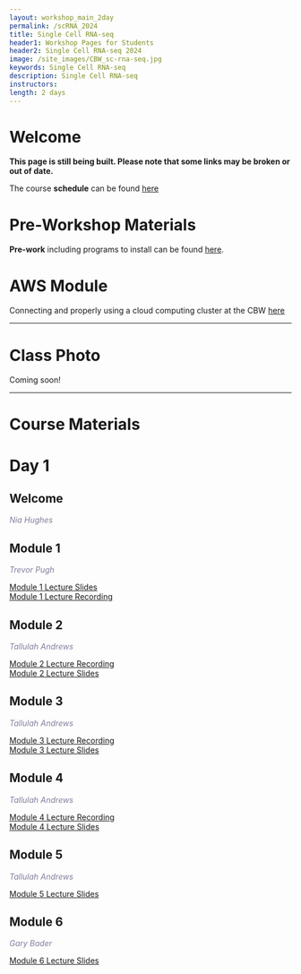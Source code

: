 ```yaml
---
layout: workshop_main_2day
permalink: /scRNA_2024
title: Single Cell RNA-seq
header1: Workshop Pages for Students
header2: Single Cell RNA-seq 2024
image: /site_images/CBW_sc-rna-seq.jpg
keywords: Single Cell RNA-seq
description: Single Cell RNA-seq
instructors: 
length: 2 days
---
```


# Welcome <a id="welcome"></a> 

**This page is still being built. Please note that some links may be broken or out of date.**

The course **schedule** can be found [here](https://bioinformaticsdotca.github.io/scRNA_2024_schedule)

<!-- Meet your **faculty** [here]()  -->

# Pre-Workshop Materials <a id="preworkshop"></a>

**Pre-work** including programs to install can be found [here](https://forms.gle/dXRFV6VRYAvvn3dd7).  

# AWS Module <a id="preworkshop"></a>

Connecting and properly using a cloud computing cluster at the CBW [here](https://bioinformaticsdotca.github.io/AWS_2024)  

***

# Class Photo

Coming soon!

***

# Course Materials

# Day 1 <a id="day1"></a>

##  Welcome

*<font color="#827e9c">Nia Hughes</font>*

## Module 1

*<font color="#827e9c">Trevor Pugh</font>*

[Module 1 Lecture Slides](https://drive.google.com/file/d/1ZvUYmpS_HD5wJWy-O_Ot7yaeUQHs1OHj/view?usp=drive_link)  
[Module 1 Lecture Recording](https://youtu.be/fYxv9y2UyUM)  

## Module 2

*<font color="#827e9c">Tallulah Andrews</font>*

[Module 2 Lecture Recording](https://youtu.be/X9cX-b3x_50)  
[Module 2 Lecture Slides](https://docs.google.com/presentation/d/1WX-3SEAgsYNGIyr0CNWMq7raHROYOb3n/edit?usp=sharing&ouid=115729968211645905937&rtpof=true&sd=true)  

## Module 3

*<font color="#827e9c">Tallulah Andrews</font>*

[Module 3 Lecture Recording](https://youtu.be/KBIJXR0MPUc)  
[Module 3 Lecture Slides](https://docs.google.com/presentation/d/1kbuNPb4M_3pZklcpJRpkPF4ULvB-DYWH/edit?usp=sharing&ouid=115729968211645905937&rtpof=true&sd=true)  

## Module 4

*<font color="#827e9c">Tallulah Andrews</font>*

[Module 4 Lecture Recording](https://youtu.be/FdKS5imFO5w)  
[Module 4 Lecture Slides](https://docs.google.com/presentation/d/1iaxvHCtCQshaWZX13lN2ASsDwsP0DtkN/edit?usp=sharing&ouid=115729968211645905937&rtpof=true&sd=true)  

## Module 5

*<font color="#827e9c">Tallulah Andrews</font>*

[Module 5 Lecture Slides](https://docs.google.com/presentation/d/1y3jYl9fZyU7YPu2B_JFJITJyBsprqBf_/edit?usp=sharing&ouid=115729968211645905937&rtpof=true&sd=true)  


## Module 6

*<font color="#827e9c">Gary Bader</font>*

[Module 6 Lecture Slides](https://docs.google.com/presentation/d/1h9Fk1bmpoRCdNbcJX-D1JTiYrvVZStjK/edit?usp=sharing&ouid=115729968211645905937&rtpof=true&sd=true)  


